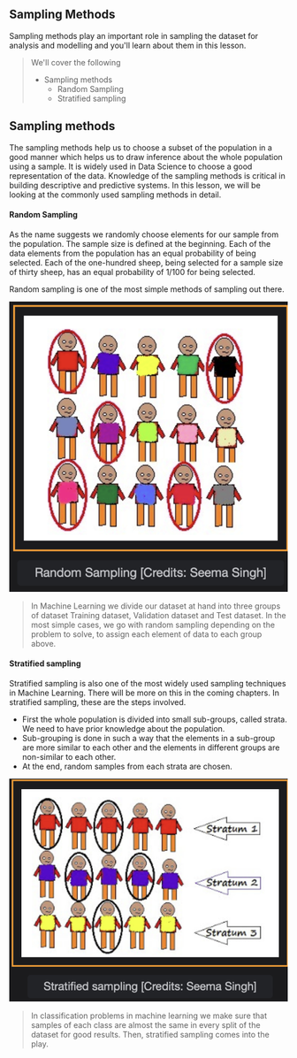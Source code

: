 ## Sampling Methods

Sampling methods play an important role in sampling the dataset for analysis and modelling and you'll learn about them in this lesson.

> We'll cover the following
>
> - Sampling methods
>   - Random Sampling
>   - Stratified sampling

## Sampling methods

The sampling methods help us to choose a subset of the population in a good manner which helps us to draw inference about the whole population using a sample. It is widely used in Data Science to choose a good representation of the data. Knowledge of the sampling methods is critical in building descriptive and predictive systems. In this lesson, we will be looking at the commonly used sampling methods in detail.

#### Random Sampling

As the name suggests we randomly choose elements for our sample from the population. The sample size is defined at the beginning. Each of the data elements from the population has an equal probability of being selected. Each of the one-hundred sheep, being selected for a sample size of thirty sheep, has an equal probability of
1/100 for being selected.

Random sampling is one of the most simple methods of sampling out there.

![random sampling](./images/10-1-random-sampling.png)

> In Machine Learning we divide our dataset at hand into three groups of dataset Training dataset, Validation dataset and Test dataset. In the most simple cases, we go with random sampling depending on the problem to solve, to assign each element of data to each group above.

#### Stratified sampling

Stratified sampling is also one of the most widely used sampling techniques in Machine Learning. There will be more on this in the coming chapters. In stratified sampling, these are the steps involved.

- First the whole population is divided into small sub-groups, called strata. We need to have prior knowledge about the population.
- Sub-grouping is done in such a way that the elements in a sub-group are more similar to each other and the elements in different groups are non-similar to each other.
- At the end, random samples from each strata are chosen.

![stratified sampling](./images/10-2-stratified-sampling.png)

> In classification problems in machine learning we make sure that samples of each class are almost the same in every split of the dataset for good results. Then, stratified sampling comes into the play.
